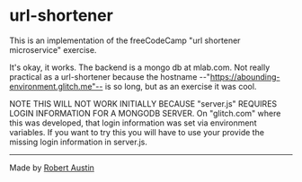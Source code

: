 url-shortener
=========================

This is an implementation of the freeCodeCamp "url shortener microservice" exercise. 

It's okay, it works. The backend is a mongo db at mlab.com. Not really practical as a url-shortener because the hostname --"https://abounding-environment.glitch.me"-- is so long, but as an exercise it was cool.

NOTE THIS WILL NOT WORK INITIALLY BECAUSE "server.js" REQUIRES LOGIN INFORMATION FOR A MONGODB SERVER. On "glitch.com" where this was developed, that login information was set via environment variables. If you want to try this you will have to use your provide the missing login information in server.js.

------------
Made by [Robert Austin](http://workingclasshouses.com/coding)
